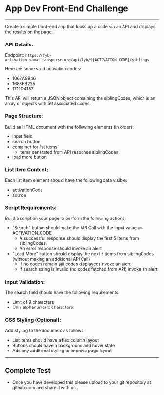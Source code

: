 # App Dev Front-End Challenge
---
Create a simple front-end app that looks up a code via an API and displays the results on the page.

### API Details:
Endpoint: `https://fyb-activation.samaritanspurse.org/api/fyb/${ACTIVATION_CODE}/siblings`

Here are some valid activation codes:
- 1062A9946
- 1683FB225
- 1715D4137

This API will return a JSON object containing the siblingCodes, which is an array of objects with 50 associated codes.


### Page Structure:
Build an HTML document with the following elements (in order):
- input field
- search button
- container for list items
    - items generated from API response siblingCodes
- load more button

### List Item Content:
Each list item element should have the following data visible:
- activationCode
- source

### Script Requirements:
Build a script on your page to perform the following actions:
- "Search" button should make the API Call with the input value as ACTIVATION_CODE
    - A successful response should display the first 5 items from siblingCodes
    - An error response should invoke an alert
- "Load More" button should display the next 5 items from siblingCodes (without making an additional API Call)
    - If no codes remain (all codes displayed) invoke an alert
    - If search string is invalid (no codes fetched from API) invoke an alert

### Input Validation:
The search field should have the following requirements:
- Limit of 9 characters
- Only alphanumeric characters

### CSS Styling (Optional):
Add styling to the document as follows:
- List items should have a flex column layout
- Buttons should have a background and hover state
- Add any additional styling to improve page layout

---

## Complete Test
- Once you have developed this please upload to your git repository at github.com and share it with us.
